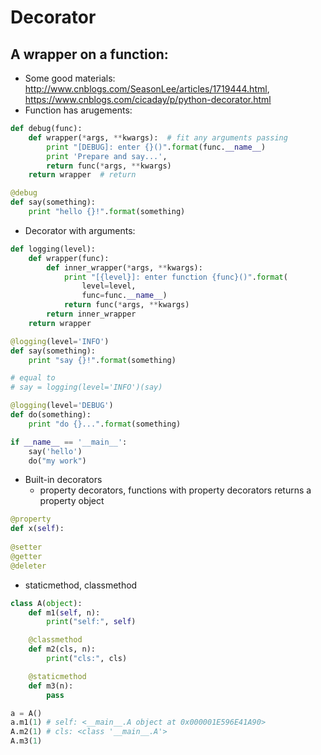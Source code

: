 # Decorator

## A wrapper on a function:
- Some good materials: http://www.cnblogs.com/SeasonLee/articles/1719444.html, https://www.cnblogs.com/cicaday/p/python-decorator.html
- Function has arugements:
```python
def debug(func):
    def wrapper(*args, **kwargs):  # fit any arguments passing
        print "[DEBUG]: enter {}()".format(func.__name__)
        print 'Prepare and say...',
        return func(*args, **kwargs)
    return wrapper  # return

@debug
def say(something):
    print "hello {}!".format(something)
```
- Decorator with arguments:
```python
def logging(level):
    def wrapper(func):
        def inner_wrapper(*args, **kwargs):
            print "[{level}]: enter function {func}()".format(
                level=level,
                func=func.__name__)
            return func(*args, **kwargs)
        return inner_wrapper
    return wrapper

@logging(level='INFO')
def say(something):
    print "say {}!".format(something)

# equal to
# say = logging(level='INFO')(say)

@logging(level='DEBUG')
def do(something):
    print "do {}...".format(something)

if __name__ == '__main__':
    say('hello')
    do("my work")
```
- Built-in decorators
    - property decorators, functions with property decorators returns a property object
```python
@property
def x(self):
  
@setter
@getter
@deleter
```
- staticmethod, classmethod
```python
class A(object):
    def m1(self, n):
        print("self:", self)

    @classmethod
    def m2(cls, n):
        print("cls:", cls)

    @staticmethod
    def m3(n):
        pass

a = A()
a.m1(1) # self: <__main__.A object at 0x000001E596E41A90>
A.m2(1) # cls: <class '__main__.A'>
A.m3(1)
```

